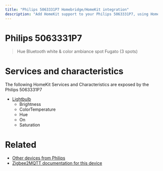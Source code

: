 ```yaml
---
title: "Philips 5063331P7 Homebridge/HomeKit integration"
description: "Add HomeKit support to your Philips 5063331P7, using Homebridge, Zigbee2MQTT and homebridge-z2m."
---
```

<!---
This file has been GENERATED using src/docgen/docgen.ts
DO NOT EDIT THIS FILE MANUALLY!
-->
# Philips 5063331P7
> Hue Bluetooth white & color ambiance spot Fugato (3 spots)


# Services and characteristics
The following HomeKit Services and Characteristics are exposed by
the Philips 5063331P7

* [Lightbulb](../../light.md)
  * Brightness
  * ColorTemperature
  * Hue
  * On
  * Saturation


# Related
* [Other devices from Philips](../index.md#philips)
* [Zigbee2MQTT documentation for this device](https://www.zigbee2mqtt.io/devices/5063331P7.html)